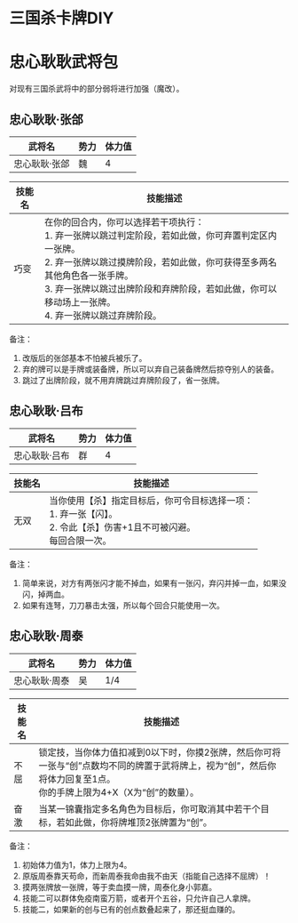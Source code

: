 # 三国杀卡牌DIY

# 忠心耿耿武将包

对现有三国杀武将中的部分弱将进行加强（魔改）。

## 忠心耿耿·张郃

| 武将名        | 势力 | 体力值 |
| ------------- | ---- | ------ |
| 忠心耿耿·张郃 | 魏   | 4      |

| 技能名 | 技能描述   |
| ------ | ---------- |
| 巧变   | 在你的回合内，你可以选择若干项执行：<br>1. 弃一张牌以跳过判定阶段，若如此做，你可弃置判定区内一张牌。<br>2. 弃一张牌以跳过摸牌阶段，若如此做，你可获得至多两名其他角色各一张手牌。<br>3. 弃一张牌以跳过出牌阶段和弃牌阶段，若如此做，你可以移动场上一张牌。<br>4. 弃一张牌以跳过弃牌阶段。 |

备注：

1. 改版后的张郃基本不怕被兵被乐了。
2. 弃的牌可以是手牌或装备牌，所以可以弃自己装备牌然后掠夺别人的装备。
3. 跳过了出牌阶段，就不用弃牌跳过弃牌阶段了，省一张牌。

## 忠心耿耿·吕布

| 武将名        | 势力 | 体力值 |
| ------------- | ---- | ------ |
| 忠心耿耿·吕布 | 群   | 4      |

| 技能名 | 技能描述                                                     |
| ------ | ------------------------------------------------------------ |
| 无双   | 当你使用【杀】指定目标后，你可令目标选择一项：<br>1. 弃一张【闪】。<br>2. 令此【杀】伤害+1且不可被闪避。<br>每回合限一次。 |

备注：

1. 简单来说，对方有两张闪才能不掉血，如果有一张闪，弃闪并掉一血，如果没闪，掉两血。
2. 如果有连弩，刀刀暴击太强，所以每个回合只能使用一次。

## 忠心耿耿·周泰

| 武将名        | 势力 | 体力值 |
| ------------- | ---- | ------ |
| 忠心耿耿·周泰 | 吴   | 1/4    |

| 技能名 | 技能描述                                                     |
| ------ | ------------------------------------------------------------ |
| 不屈   | 锁定技，当你体力值扣减到0以下时，你摸2张牌，然后你可将一张与“创”点数均不同的牌置于武将牌上，视为“创”，然后你将体力回复至1点。<br>你的手牌上限为4+X（X为“创”的数量）。 |
| 奋激   | 当某一锦囊指定多名角色为目标后，你可取消其中若干个目标，若如此做，你将牌堆顶2张牌置为“创”。 |

备注：

1. 初始体力值为1，体力上限为4。
2. 原版周泰靠天苟命，而新周泰我命由我不由天（指能自己选择不屈牌）！
3. 摸两张牌放一张牌，等于卖血摸一牌，周泰化身小郭嘉。
4. 技能二可以群体免疫南蛮万箭，或者开个五谷，只允许自己人拿牌。
5. 技能二，如果新的创与已有的创点数叠起来了，那还挺血赚的。
